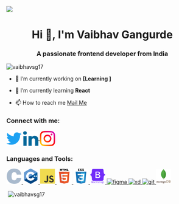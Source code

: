 ![](https://github.com/JayantGoel001/JayantGoel001/blob/master/footer.png)
<h1 align="center">Hi 👋, I'm Vaibhav Gangurde</h1>
<h3 align="center">A passionate frontend developer from India</h3>

<p align="left"> <img src="https://komarev.com/ghpvc/?username=vaibhavsg17&label=Profile%20views&color=0e75b6&style=flat" alt="vaibhavsg17" /> </p>

  - 🔭 I’m currently working on **[Learning ]**

 - 🌱 I’m currently learning **React** 

 - 📫 How to reach me <a href="mailto:gangurdevaibhav203@gmail.com">Mail Me</a>

<h3 align="left">Connect with me:</h3> 
<p align="left">
<a href="https://twitter.com/vaibhavsg17" target="blank">
<img align="center" src="https://github.com/Vaibhavsg17/Vaibhavsg17/blob/main/twitter.png" alt="vaibhavsg17" height="40" width="40" /></a>
<a href="https://linkedin.com/in/vaibhav-gangurde" target="blank">
<img align="center" src="https://github.com/Vaibhavsg17/Vaibhavsg17/blob/main/linkedin.png" alt="vaibhav-gangurde" height="40" width="40" />
</a>
<a href="https://instagram.com/vaibhavsg17" target="blank">
<img align="center" src="https://github.com/Vaibhavsg17/Vaibhavsg17/blob/main/instagram.png" alt="vaibhavsg17" height="40" width="40" /></a>
</p>

<h3 align="left">Languages and Tools:</h3>
<p align="left"> 
<a href="https://www.cprogramming.com/" target="_blank"> 
<img src="https://raw.githubusercontent.com/devicons/devicon/master/icons/c/c-original.svg" alt="c" width="40" height="40"/> 
</a> 
<a href="https://www.w3schools.com/cpp/" target="_blank"> 
<img src="https://raw.githubusercontent.com/devicons/devicon/master/icons/cplusplus/cplusplus-original.svg" alt="cplusplus" width="40" height="40"/> 
</a>
<a href="https://developer.mozilla.org/en-US/docs/Web/JavaScript" target="_blank"> 
<img src="https://raw.githubusercontent.com/devicons/devicon/master/icons/javascript/javascript-original.svg" alt="javascript" width="40" height="40"/>
</a>
<a href="https://www.w3.org/html/" target="_blank"> 
<img src="https://raw.githubusercontent.com/devicons/devicon/master/icons/html5/html5-original-wordmark.svg" alt="html5" width="40" height="40"/>
</a>
<a href="https://www.w3schools.com/css/" target="_blank">
<img src="https://raw.githubusercontent.com/devicons/devicon/master/icons/css3/css3-original-wordmark.svg" alt="css3" width="40" height="40"/>
</a> 
<a href="https://getbootstrap.com" target="_blank"> 
<img src="https://raw.githubusercontent.com/devicons/devicon/master/icons/bootstrap/bootstrap-plain-wordmark.svg" alt="bootstrap" width="40" height="40"/>
</a> 
<a href="https://www.figma.com/" target="_blank"> 
<img src="https://www.vectorlogo.zone/logos/figma/figma-icon.svg" alt="figma" width="40" height="40"/>
</a>
<a href="https://www.adobe.com/products/xd.html" target="_blank">
<img src="https://cdn.worldvectorlogo.com/logos/adobe-xd.svg" alt="xd" width="40" height="40"/> 
</a>
<a href="https://git-scm.com/" target="_blank">
<img src="https://www.vectorlogo.zone/logos/git-scm/git-scm-icon.svg" alt="git" width="40" height="40"/>
</a> 
<a href="https://www.mongodb.com/" target="_blank">
<img src="https://raw.githubusercontent.com/devicons/devicon/master/icons/mongodb/mongodb-original-wordmark.svg" alt="mongodb" width="40" height="40"/>
</a> 
</p>

<p>&nbsp;<img align="center" src="https://github-readme-stats.vercel.app/api?username=vaibhavsg17&show_icons=true&locale=en" alt="vaibhavsg17" /></p>
